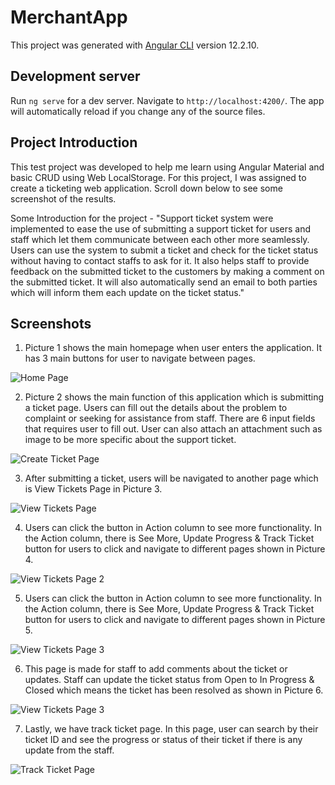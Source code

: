 # MerchantApp

This project was generated with [Angular CLI](https://github.com/angular/angular-cli) version 12.2.10.

## Development server

Run `ng serve` for a dev server. Navigate to `http://localhost:4200/`. The app will automatically reload if you change any of the source files.

## Project Introduction

This test project was developed to help me learn using Angular Material and basic CRUD using Web LocalStorage. For this project, I was assigned to create a ticketing web application. Scroll down below to see some screenshot of the results.

Some Introduction for the project - "Support ticket system were implemented to ease the use of submitting a support ticket for users and staff which let them communicate between each other more seamlessly. Users can use the system to submit a ticket and check for the ticket status without having to contact staffs to ask for it. It also helps staff to provide feedback on the submitted ticket to the customers by making a comment on the submitted ticket. It will also automatically send an email to both parties which will inform them each update on the ticket status."

## Screenshots

1. Picture 1 shows the main homepage when user enters the application. It has 3 main buttons for user to navigate between pages.

![Home Page](https://imgur.com/YM83ePo.png "Home Page")

2. Picture 2 shows the main function of this application which is submitting a ticket page. Users can fill out the details about the problem to complaint or seeking for assistance from staff. There are 6 input fields that requires user to fill out. User can also attach an attachment such as image to be more specific about the support ticket.

![Create Ticket Page](https://imgur.com/vScZ938.png "Create Ticket Page")

3. After submitting a ticket, users will be navigated to another page which is View Tickets Page in Picture 3.

![View Tickets Page](https://imgur.com/z850dDI.png "View Tickets Page")

4. Users can click the button in Action column to see more functionality. In the Action column, there is See More, Update Progress & Track Ticket button for users to click and navigate to different pages shown in Picture 4.

![View Tickets Page 2](https://imgur.com/qqfgDYT.png "View Tickets Page 2")

5. Users can click the button in Action column to see more functionality. In the Action column, there is See More, Update Progress & Track Ticket button for users to click and navigate to different pages shown in Picture 5.

![View Tickets Page 3](https://imgur.com/Ll66x9N.png "View Tickets Page 3")

6. This page is made for staff to add comments about the ticket or updates. Staff can update the ticket status from Open to In Progress & Closed which means the ticket has been resolved as shown in Picture 6.

![View Tickets Page 3](https://imgur.com/GbWK5UM.png "View Tickets Page 3")

7. Lastly, we have track ticket page. In this page, user can search by their ticket ID and see the progress or status of their ticket if there is any update from the staff.

![Track Ticket Page](https://imgur.com/yfytkyl.png "Track Ticket Page")
